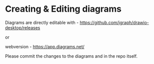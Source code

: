 # Creating & Editing diagrams
Diagrams are directly editable with - https://github.com/jgraph/drawio-desktop/releases

or 

webversion - https://app.diagrams.net/

Please commit the changes to the diagrams and in the repo itself.